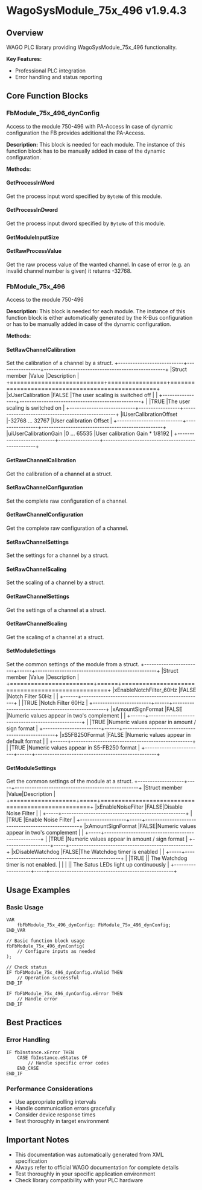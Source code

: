 # WagoSysModule_75x_496 v1.9.4.3

## Overview
WAGO PLC library providing WagoSysModule_75x_496 functionality.

**Key Features:**
- Professional PLC integration
- Error handling and status reporting

## Core Function Blocks

### FbModule_75x_496_dynConfig
Access to the module 750-496 with PA-Access In case of dynamic configuration the FB provides additional the PA-Access.

**Description:**
This block is needed for each module. The instance of this function block has to be manually added in case of the dynamic configuration.

**Methods:**

#### GetProcessInWord
Get the process input word specified by ``ByteNo`` of this module.

#### GetProcessInDword
Get the process input dword specified by ``ByteNo`` of this module.

#### GetModuleInputSize
#### GetRawProcessValue
Get the raw process value of the wanted channel. In case of error (e.g. an invalid channel number is given) it returns -32768.

### FbModule_75x_496
Access to the module 750-496

**Description:**
This block is needed for each module. The instance of this function block is either automatically generated by the K-Bus configuration or has to be manually added in case of the dynamic configuration.

**Methods:**

#### SetRawChannelCalibration
Set the calibration of a channel by a struct. +---------------------------+-----------------+--------------------------------------------------+ |Struct member |Value |Description | +===========================+=================+==================================================+ |xUserCalibration |FALSE |The user scaling is switched off | | +-----------------+--------------------------------------------------+ | |TRUE |The user scaling is switched on | +---------------------------+-----------------+--------------------------------------------------+ |iUserCalibrationOffset |-32768 ... 32767 |User calibration Offset | +---------------------------+-----------------+--------------------------------------------------+ |uiUserCalibrationGain |0 ... 65535 |User calibration Gain * 1/8192 | +---------------------------+-----------------+--------------------------------------------------+

#### GetRawChannelCalibration
Get the calibration of a channel at a struct.

#### SetRawChannelConfiguration
Set the complete raw configuration of a channel.

#### GetRawChannelConfiguration
Get the complete raw configuration of a channel.

#### SetRawChannelSettings
Set the settings for a channel by a struct.

#### SetRawChannelScaling
Set the scaling of a channel by a struct.

#### GetRawChannelSettings
Get the settings of a channel at a struct.

#### GetRawChannelScaling
Get the scaling of a channel at a struct.

#### SetModuleSettings
Set the common settings of the module from a struct. +------------------------+------+--------------------------------------------------+ |Struct member |Value |Description | +========================+======+==================================================+ |xEnableNotchFilter_60Hz |FALSE |Notch Filter 50Hz | | +------+--------------------------------------------------+ | |TRUE |Notch Filter 60Hz | +------------------------+------+--------------------------------------------------+ |xAmountSignFormat |FALSE |Numeric values appear in two's complement | | +------+--------------------------------------------------+ | |TRUE |Numeric values appear in amount / sign format | +------------------------+------+--------------------------------------------------+ |xS5FB250Format |FALSE |Numeric values appear in default format | | +------+--------------------------------------------------+ | |TRUE |Numeric values appear in S5-FB250 format | +------------------------+------+--------------------------------------------------+

#### GetModuleSettings
Get the common settings of the module at a struct. +-------------------+-----+---------------------------------------------------+ |Struct member |Value|Description | +===================+=====+===================================================+ |xEnableNoiseFilter |FALSE|Disable Noise Filter | | +-----+---------------------------------------------------+ | |TRUE |Enable Noise Filter | +-------------------+-----+---------------------------------------------------+ |xAmountSignFormat |FALSE|Numeric values appear in two's complement | | +-----+---------------------------------------------------+ | |TRUE |Numeric values appear in amount / sign format | +-------------------+-----+---------------------------------------------------+ |xDisableWatchdog |FALSE|The Watchdog timer is enabled | | +-----+---------------------------------------------------+ | |TRUE || The Watchdog timer is not enabled. | | | || The Satus LEDs light up continuously | +-------------------+-----+---------------------------------------------------+

## Usage Examples

### Basic Usage
```iec
VAR
    fbFbModule_75x_496_dynConfig: FbModule_75x_496_dynConfig;
END_VAR

// Basic function block usage
fbFbModule_75x_496_dynConfig(
    // Configure inputs as needed
);

// Check status
IF fbFbModule_75x_496_dynConfig.xValid THEN
    // Operation successful
END_IF

IF fbFbModule_75x_496_dynConfig.xError THEN
    // Handle error
END_IF
```

## Best Practices

### Error Handling
```iec
IF fbInstance.xError THEN
    CASE fbInstance.eStatus OF
        // Handle specific error codes
    END_CASE
END_IF
```

### Performance Considerations
- Use appropriate polling intervals
- Handle communication errors gracefully
- Consider device response times
- Test thoroughly in target environment

## Important Notes

- This documentation was automatically generated from XML specification
- Always refer to official WAGO documentation for complete details
- Test thoroughly in your specific application environment
- Check library compatibility with your PLC hardware


